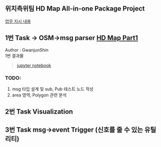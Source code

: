 ## 위치측위팀  HD Map All-in-one Package Project

[업무 지시 내용](https://trello.com/c/R5C3Rg2t)

## 1번 Task -> OSM->msg parser [HD Map Part1](./hdmap_package_part1)
Author : GwanjunShin   
1번  결과물   
> [jupyter notebook](./hdmap_package_part1/hdmap_package_part1.ipynb)

### TODO:
  1. msg 타입 설계 및 sub, Pub 테스트 노드 작성
  2.  area 영역, Polygon 관련 분석

## 2번  Task Visualization

## 3번 Task msg->event Trigger (신호를 줄 수 있는 유틸리티)
